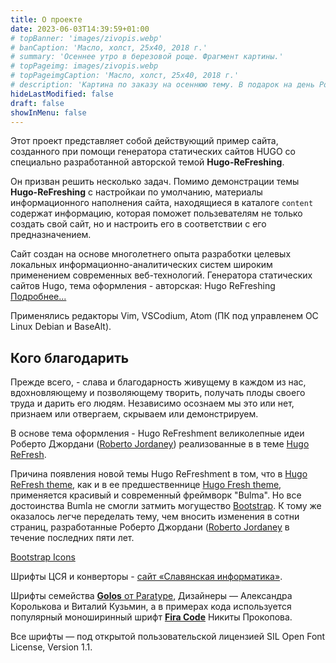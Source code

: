 ```yaml
---
title: О проекте
date: 2023-06-03T14:39:59+01:00
# topBanner: 'images/zivopis.webp'
# banCaption: 'Масло, холст, 25х40, 2018 г.'
# summary: 'Осеннее утро в березовой роще. Фрагмент картины.'
# topPageimg: images/zivopis.webp
# topPageimgCaption: 'Масло, холст, 25х40, 2018 г.'
# description: 'Картина по заказу на осеннюю тему. В подарок на день Рождения. Уехала в Америку, где вечное лето. '
hideLastModified: false
draft: false
showInMenu: false
---
```


Этот проект представляет собой действующий пример сайта, созданного при помощи генератора статических сайтов HUGO со специально разработанной авторской темой **Hugo-ReFreshing**. 

Он призван решить несколько задач. Помимо демонстрации темы **Hugo-ReFreshing** с настройкаи по умолчанию, материалы информационного наполнения сайта, находящиеся в каталоге `content` содержат информацию, которая поможет пользевателям не только создать свой сайт, но и настроить его в соответствии с его предназначением.  

Сайт создан на основе многолетнего опыта разработки целевых локальных информационно-аналитических систем широким применением современных веб-технологий. Генератора статических сайтов Hugo, тема оформления - авторская: Hugo ReFreshing [Подробнее...](cmir/hugo-refreshing)

Применялись редакторы Vim, VSCodium, Atom (ПК под управленем ОС Linux Debian и BaseAlt).

## Кого благодарить

Прежде всего, - слава и благодарность живущему в каждом из нас, вдохновляющему и позволяющему творить, получать плоды своего труда и дарить его людям. Независимо осознаем мы это или нет, признаем или отвергаем, скрываем или демонстрируем.

В основе тема оформления - Hugo ReFreshment великолепные идеи Роберто Джордани ([Roberto Jordaney](https://rjordaney.is/)) реализованные в в теме [Hugo ReFresh](https://github.com/PippoRJ/hugo-refresh).

Причина появления новой темы Hugo ReFreshment в том, что в [Hugo ReFresh theme](https://github.com/PippoRJ/hugo-refresh), как и в ее предшественнице [Hugo Fresh theme](https://themes.gohugo.io/theme/hugo-fresh/), применяется красивый и современный фреймворк "Bulma". Но все достоинства Bumla не смогли затмить могущество [Bootstrap](https://getbootstrap.com). К тому же оказалось легче переделать тему, чем вносить изменения в сотни страниц, разработанные Роберто Джордани ([Roberto Jordaney](https://rjordaney.is/) в течение последних пяти лет.

[Bootstrap Icons](https://icons.getbootstrap.com/)

Шрифты ЦСЯ и конверторы - [сайт «Славянская информатика»](https://sci.ponomar.net/ru/).

Шрифты семейства [**Golos** от Paratype](https://www.paratype.ru/fonts/pt/golos-text), Дизайнеры — Александра Королькова и Виталий Кузьмин, а в примерах кода используется популярный моноширинный шрифт [**Fira Code**](https://github.com/tonsky/FiraCode) Никиты Прокопова.

Все шрифты — под открытой пользовательской лицензией SIL Open Font License, Version 1.1.


